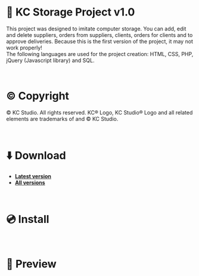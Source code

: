 # :page_facing_up: KC Storage Project v1.0
This project was designed to imitate computer storage. You can add, edit and delete suppliers, orders from suppliers, clients, orders for clients and to approve deliveries. Because this is the first version of the project, it may not work properly!<br />
The following languages are used for the project creation: HTML, CSS, PHP, jQuery (Javascript library) and SQL.

<br />

# :copyright: Copyright
© KC Studio. All rights reserved. KC® Logo, KC Studio® Logo and all related elements are trademarks of and © KC Studio.

<br />

# :arrow_down: Download
* <b>[Latest version](https://github.com/kcenow/Storage-Project/releases/tag/v1.0 "Latest version")</b>
* <b>[All versions](https://github.com/kcenow/Storage-Project/releases "All versions")</b>

<br />

# :cd: Install

<br />

# :milky_way: Preview
